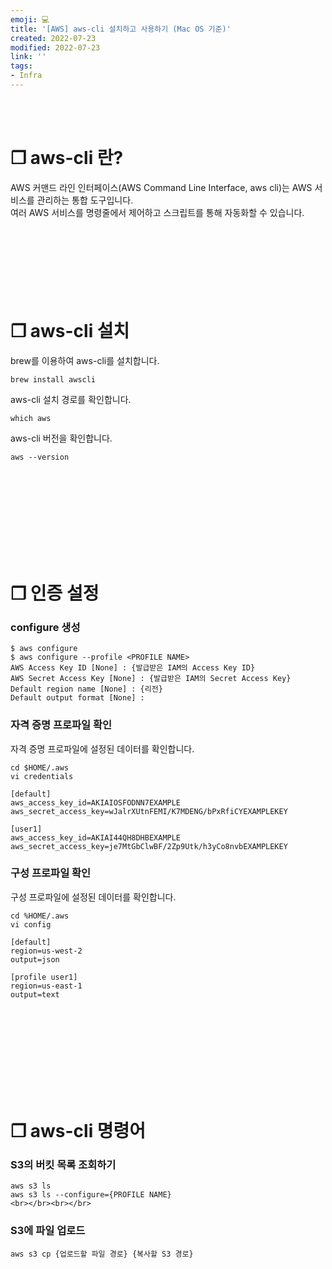 ```yaml
---
emoji: 💻
title: '[AWS] aws-cli 설치하고 사용하기 (Mac OS 기준)'
created: 2022-07-23
modified: 2022-07-23
link: ''
tags:
- Infra
---
```

<br></br>

# **❐ aws-cli 란?**
AWS 커맨드 라인 인터페이스(AWS Command Line Interface, aws cli)는 AWS 서비스를 관리하는 통합 도구입니다.  
여러 AWS 서비스를 명령줄에서 제어하고 스크립트를 통해 자동화할 수 있습니다.
<br></br><br></br><br></br><br></br>





# **❐ aws-cli 설치**
brew를 이용하여 aws-cli를 설치합니다.
```
brew install awscli
```

aws-cli 설치 경로를 확인합니다.
```
which aws
```

aws-cli 버전을 확인합니다.
```
aws --version
```
<br></br><br></br><br></br><br></br>





# **❐ 인증 설정**
### **configure 생성**
```
$ aws configure
$ aws configure --profile <PROFILE NAME>
AWS Access Key ID [None] : {발급받은 IAM의 Access Key ID}
AWS Secret Access Key [None] : {발급받은 IAM의 Secret Access Key}
Default region name [None] : {리전}
Default output format [None] :
```

### **자격 증명 프로파일 확인**
자격 증명 프로파일에 설정된 데이터를 확인합니다.
```
cd $HOME/.aws
vi credentials

[default]
aws_access_key_id=AKIAIOSFODNN7EXAMPLE
aws_secret_access_key=wJalrXUtnFEMI/K7MDENG/bPxRfiCYEXAMPLEKEY

[user1]
aws_access_key_id=AKIAI44QH8DHBEXAMPLE
aws_secret_access_key=je7MtGbClwBF/2Zp9Utk/h3yCo8nvbEXAMPLEKEY
```

### **구성 프로파일 확인**
구성 프로파일에 설정된 데이터를 확인합니다.
```
cd %HOME/.aws
vi config

[default]
region=us-west-2
output=json

[profile user1]
region=us-east-1
output=text
```
<br></br><br></br><br></br><br></br>





# **❐ aws-cli 명령어**
### **S3의 버킷 목록 조회하기**
```
aws s3 ls
aws s3 ls --configure={PROFILE NAME}
<br></br><br></br>
```

### **S3에 파일 업로드**
```
aws s3 cp {업로드할 파일 경로} {복사할 S3 경로}
```
<br></br><br></br>
